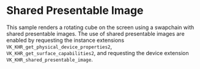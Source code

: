 # Shared Presentable Image

This sample renders a rotating cube on the screen using a swapchain with shared
presentable images. The use of shared presentable images are enabled by
requesting the instance extensions `VK_KHR_get_physical_device_properties2`,
`VK_KHR_get_surface_capabilities2`, and requesting the device extension
`VK_KHR_shared_presentable_image`.